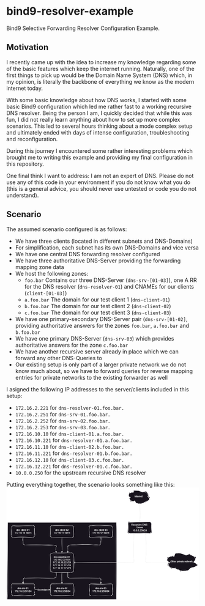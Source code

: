 # bind9-resolver-example

Bind9 Selective Forwarding Resolver Configuration Example.

## Motivation

I recently came up with the idea to increase my knowledge regarding some of the
basic features which keep the internet running. Naturally, one of the first
things to pick up would be the Domain Name System (DNS) which, in my opinion, is
literally the backbone of everything we know as the modern internet today.

With some basic knowledge about how DNS works, I started with some basic Bind9
configuration which led me rather fast to a working recursive DNS resolver.
Being the person I am, I quickly decided that while this was fun, I did not
really learn anything about how to set up more complex scenarios. This led to
several hours thinking about a mode complex setup and ultimately ended with days
of intense configuration, troubleshooting and reconfiguration.

During this journey I encountered some rather interesting problems which brought
me to writing this example and providing my final configuration in this
repository.

One final think I want to address:
I am not an expert of DNS. Please do not use any of this code in your
environment if you do not know what you do (this is a general advice, you should
never use untested or code you do not understand).

## Scenario

The assumed scenario configured is as follows:

* We have three clients (located in different subnets and DNS-Domains)
* For simplification, each subnet has its own DNS-Domains and vice versa
* We have one central DNS forwarding resolver configured
* We have three authoritative DNS-Server providing the forwarding mapping zone
  data
* We host the following zones:
  * `foo.bar`
    Contains our three DNS-Server (`dns-srv-[01-03]`), one A RR for the DNS
    resolver (`dns-resolver-01`) and CNAMEs for our clients (`client-[01-03]`)
  * `a.foo.bar`
    The domain for our test client 1 (`dns-client-01`)
  * `b.foo.bar`
    The domain for our test client 2 (`dns-client-02`)
  * `c.foo.bar`
    The domain for our test client 3 (`dns-client-03`)
* We have one primary-secondary DNS-Server pair (`dns-srv-[01-02]`, providing
  authoritative answers for the zones `foo.bar`, `a.foo.bar` and `b.foo.bar`
* We have one primary DNS-Server (`dns-srv-03`) which provides authoritative
  answers for the zone `c.foo.bar`
* We have another recursive server already in place which we can forward any
  other DNS-Queries to
* Our existing setup is only part of a larger private network we do not know
  much about, so we have to forward queries for reverse mapping entries for
  private networks to the existing forwarder as well

I asigned the following IP addresses to the server/clients included in this
setup:

* `172.16.2.221` for `dns-resolver-01.foo.bar.`
* `172.16.2.251` for `dns-srv-01.foo.bar.`
* `172.16.2.252` for `dns-srv-02.foo.bar.`
* `172.16.2.253` for `dns-srv-03.foo.bar.`
* `172.16.10.10` for `dns-client-01.a.foo.bar.`
* `172.16.10.221` for `dns-resolver-01.a.foo.bar.`
* `172.16.11.10` for `dns-client-02.b.foo.bar.`
* `172.16.11.221` for `dns-resolver-01.b.foo.bar.`
* `172.16.12.10` for `dns-client-03.c.foo.bar.`
* `172.16.12.221` for `dns-resolver-01.c.foo.bar.`
* `10.0.0.250` for the upstream recursive DNS resolver

Putting everything together, the scenario looks something like this:
![Scenario Sketch](scenario_sketch.png)
